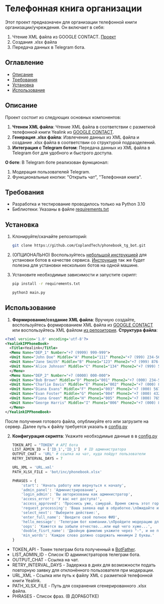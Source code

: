 # Телефонная книга организации

Этот проект предназначен для организации телефонной книги организации/учреждения.
Он включает в себя:
1. Чтение XML файла из GOOGLE CONTACT. [Проект](https://github.com/CoplandTech/GoogleCon)
2. Cоздания .xlsx файла
3. Передача данных в Telegram бота.

## Оглавление

- [Описание](#описание)
- [Требования](#требования)
- [Установка](#установка)
- [Использование](#использование)

## Описание

Проект состоит из следующих основных компонентов:

1. **Чтенеи XML файла**: Чтение XML файла в соответствии с разметкой телефонной книги Yealink из [GOOGLE CONTACT](https://github.com/CoplandTech/GoogleCon).
2. **Генерация .xlsx файла**: Извлечение данных из XML файла и создание .xlsx файла в соответствии со структурой подразделений.
3. **Интеграция с Telegram ботом**: Передача данных из XML файла в Telegram бот для удобного и быстрого доступа.
   
**О боте**: В Telegram боте реализован функционал:
1. Модерация пользователей Telegram.
2. Функциональные кнопки: "Открыть чат", "Телефонная книга".

## Требования

- Разработка и тестирование проводилось только на Python 3.10
- Библиотеки: Указаны в файле [requirements.txt](https://github.com/CoplandTech/phonebook_tg_bot/blob/main/requirements.txt)

## Установка

1. Клонируйте/скачайте репозиторий:

    ```sh
    git clone https://github.com/CoplandTech/phonebook_tg_bot.git
    ```

2. (ОПЦИОНАЛЬНО) Воспользуйтесь [небольшой инструкцией](https://github.com/CoplandTech/python_bots_service) для установки ботов в качестве сервиса. [Инструкция](https://github.com/CoplandTech/python_bots_service) так же будет полезна для установки нескольких ботов на одной машине. 

3. Установите необходимые зависимости и запустите скрипт:

    ```sh
    pip install -r requirements.txt
    ```
    ```sh
    python3 main.py
    ```

## Использование

1. **Формирование/создание XML файла**:
   Вручную создайте, воспользуйтесь формированием XML файла из [GOOGLE CONTACT](https://github.com/CoplandTech/GoogleCon) или воспользуйтесь XML файлом [из репозитория](https://github.com/CoplandTech/phonebook_tg_bot/blob/main/contacts.xml).
**Структура файла**:

  ```XML
  <?xml version='1.0' encoding='utf-8'?>
  <YealinkIPPhoneBook>
    <Title>Yealink</Title>
    <Menu Name="DEP_1" Number="+7 (9999) 999-999">
    <Unit Name="John Doe" Middle="A" Phone1="111" Phone2="+7 (999) 234-5678" Phone3="+7 (999) 345-6789" Email="john.doe@example.com" JobTitle="Manager" default_photo="Resource:"/>
    <Unit Name="Jane Smith" Middle="B" Phone1="123" Phone2="+7 (999) 876-5432" Phone3="" Email="jane.smith@example.com" JobTitle="Developer" default_photo="Resource:"/>
    <Unit Name="Alice Johnson" Middle="C" Phone1="134" Phone2="+7 (999) 567-8901" Phone3="+7 (999) 678-9012" Email="alice.johnson@example.com" JobTitle="Designer" default_photo="Resource:"/>
    </Menu>
    <Menu Name="DEP_2" Number="+7 (0000) 000-000">
    <Unit Name="Bob Brown" Middle="D" Phone1="001" Phone2="+7 (000) 234-5678" Phone3="+7 (000) 345-6789" Email="bob.brown@example.com" JobTitle="Analyst" default_photo="Resource:"/>
    <Unit Name="Charlie Davis" Middle="E" Phone1="002" Phone2="+7 (000) 876-5432" Phone3="+7 (000) 765-4321" Email="charlie.davis@example.com" JobTitle="Consultant" default_photo="Resource:"/>
    <Unit Name="Diana Evans" Middle="F" Phone1="003" Phone2="+7 (000) 567-8901" Phone3="+7 (000) 678-9012" Email="diana.evans@example.com" JobTitle="HR" default_photo="Resource:"/>
    <Unit Name="Evan Foster" Middle="G" Phone1="004" Phone2="+7 (000) 432-7658" Phone3="+7 (000) 543-8769" Email="evan.foster@example.com" JobTitle="Support" default_photo="Resource:"/>
    <Unit Name="Fiona Green" Middle="H" Phone1="005" Phone2="+7 (000) 765-4321" Phone3="+7 (000) 876-5432" Email="fiona.green@example.com" JobTitle="Marketing" default_photo="Resource:"/>
    <Unit Name="George Harris" Middle="I" Phone1="006" Phone2="+7 (000) 890-1234" Phone3="+7 (000) 901-2345" Email="george.harris@example.com" JobTitle="Sales" default_photo="Resource:"/>
    </Menu>
  </YealinkIPPhoneBook>
  ```
После получения готового файла, опубликуйте его или загрузите на сервер. Далее путь к файлу требуется указать в [config.py](https://github.com/CoplandTech/phonebook_tg_bot/blob/main/bot/inc/config.py)

2. **Конфигурация скрипта**:
  Укажите необходимые данные в в [config.py](https://github.com/CoplandTech/phonebook_tg_bot/blob/main/bot/inc/config.py)
    ```python
    TOKEN_API = "TOKEN" # API бота
    LIST_ADMIN_ID = ['ID_1','ID_1']  # ID администратора
    OUTPUT_CHAT = 'URL' # ссылка на чат, куда пойдут пользователи
    RETRY_INTERVAL_DAYS = 7
    
    URL_XML = 'URL.xml'
    PATH_XLSX_FILE = 'bot/inc/phonebook.xlsx'
    
    PHRASES = {
        'start': 'Начать работу или вернуться к началу',
        'admin_panel': 'Администрирование',
        'login_admin': 'Вы авторизованы как администратор',
        'access_error': 'У вас нет доступа!',
        'access_approved': 'Проснись уже, самурай. Время сжечь этот город...',
        'request_processing': 'Ваша заявка ещё в обработке.\nОжидайте или поторопите нас!',
        'select_next': 'Выберите действие:',
        'enter_full_name': 'Введите своё полное ФИО',
        'hello_message': 'Телеграм бот компании.\nПройдите модерацию для продолжения...',
        'oops': 'Кажется вы забыли отчество...или ещё чего хуже...',
        'dooble_fisrt_name': 'Двойную фамилию укажите через "-", и не пишите автобиографию, ради бога...',
        'min_words': 'Каждое слово должно содержать минимум 2 буквы.'
    }
    ```
- TOKEN_API - Токен телеграм бота полученный в [BotFather](https://t.me/BotFather).
- LIST_ADMIN_ID - Список ID администраторов телеграм бота.
- OUTPUT_CHAT - Ссылка на чат.
- RETRY_INTERVAL_DAYS - Задержка в днях для возможности подать повторную заявку для отклонённого пользователя при модерации.
- URL_XML - Ссылка или путь к файлу XML с разметкой телефонной книги Yealink.
- PATH_XLSX_FILE - Путь для сохранения сгенерированного .xlsx файла.
- PHRASES - Список фраз. (В ДОРАБОТКЕ)
